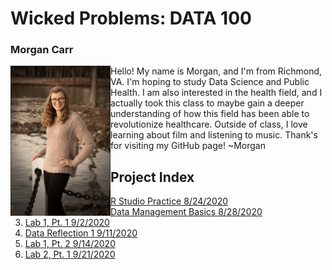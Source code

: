 # Wicked Problems: DATA 100
### Morgan Carr
<img align= "left" src="dataintro.jpg" width="160" height="240" /> 
Hello! My name is Morgan, and I'm from Richmond, VA. I'm hoping to study Data Science and Public Health. I am also interested in the health field, and I actually took this class to maybe gain a deeper understanding of how this field has been able to revolutionize healthcare. Outside of class, I love learning about film and listening to music. Thank's for visiting my GitHub page! 
~Morgan

## Project Index
1. [R Studio Practice 8/24/2020](runningboy.md)
2. [Data Management Basics 8/28/2020](liberia.md)
3. [Lab 1, Pt. 1 9/2/2020](lab1pt1.md)
4. [Data Reflection 1 9/11/2020](reflection1.md)
5. [Lab 1, Pt. 2 9/14/2020](lab1pt2.md)
6. [Lab 2, Pt. 1 9/21/2020](lab2pt1.md)
